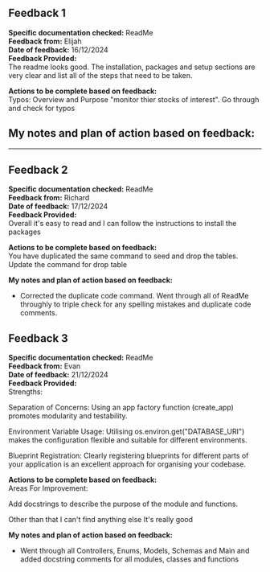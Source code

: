 ## Feedback 1

**Specific documentation checked:** ReadMe    
**Feedback from:** Elijah      
**Date of feedback:** 16/12/2024     
**Feedback Provided:**     
The readme looks good. The installation, packages and setup sections
are very clear and list all of the steps that need to be taken.

**Actions to be complete based on feedback:**    
Typos: Overview and Purpose "monitor thier stocks of interest". Go through and check for typos 

**My notes and plan of action based on feedback:**  
-   

---

## Feedback 2

**Specific documentation checked:** ReadMe    
**Feedback from:** Richard     
**Date of feedback:** 17/12/2024     
**Feedback Provided:**     
Overall it's easy to read and I can follow the instructions to install the packages

**Actions to be complete based on feedback:**    
You have duplicated the same command to seed and drop the tables. Update the command for drop table 

**My notes and plan of action based on feedback:**  
- Corrected the duplicate code command. Went through all of ReadMe throughly to triple check for any spelling mistakes and duplicate code comments.

## Feedback 3

**Specific documentation checked:** ReadMe    
**Feedback from:** Evan    
**Date of feedback:** 21/12/2024     
**Feedback Provided:**     
Strengths:

Separation of Concerns: Using an app factory function (create_app) promotes modularity and testability.

Environment Variable Usage: Utilising os.environ.get("DATABASE_URI") makes the configuration flexible and suitable for different environments.

Blueprint Registration: Clearly registering blueprints for different parts of your application is an excellent approach for organising your codebase.

**Actions to be complete based on feedback:**    
Areas For Improvement:

Add docstrings to describe the purpose of the module and functions.

Other than that I can't find anything else It's really good

**My notes and plan of action based on feedback:**  
- Went through all Controllers, Enums, Models, Schemas and Main and added docstring comments for all modules, classes and functions